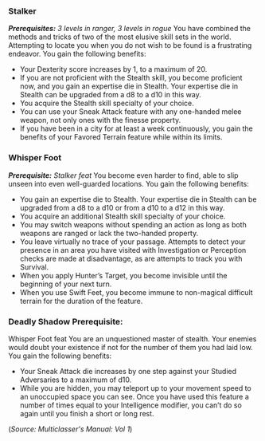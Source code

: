 ### Stalker 
***Prerequisites:** 3 levels in ranger, 3 levels in rogue* 
You have combined the methods and tricks of two of the most elusive skill sets in the world. Attempting to locate you when you do not wish to be found is a frustrating endeavor. You gain the following benefits: 
- Your Dexterity score increases by 1, to a maximum of 20. 
- If you are not proficient with the Stealth skill, you become proficient now, and you gain an expertise die in Stealth. Your expertise die in Stealth can be upgraded from a d8 to a d10 in this way. 
- You acquire the Stealth skill specialty of your choice. 
- You can use your Sneak Attack feature with any one-handed melee weapon, not only ones with the finesse property. 
- If you have been in a city for at least a week continuously, you gain the benefits of your Favored Terrain feature while within its limits. 

### Whisper Foot 
***Prerequisite:** Stalker feat* 
You become even harder to find, able to slip unseen into even well-guarded locations. You gain the following benefits: 
- You gain an expertise die to Stealth. Your expertise die in Stealth can be upgraded from a d8 to a d10 or from a d10 to a d12 in this way. 
- You acquire an additional Stealth skill specialty of your choice. 
- You may switch weapons without spending an action as long as both weapons are ranged or lack the two-handed property. 
- You leave virtually no trace of your passage. Attempts to detect your presence in an area you have visited with Investigation or Perception checks are made at disadvantage, as are attempts to track you with Survival. 
- When you apply Hunter’s Target, you become invisible until the beginning of your next turn. 
- When you use Swift Feet, you become immune to non-magical difficult terrain for the duration of the feature. 

### Deadly Shadow Prerequisite: 
Whisper Foot feat You are an unquestioned master of stealth. Your enemies would doubt your existence if not for the number of them you had laid low. You gain the following benefits: 
- Your Sneak Attack die increases by one step against your Studied Adversaries to a maximum of d10. 
- While you are hidden, you may teleport up to your movement speed to an unoccupied space you can see. Once you have used this feature a number of times equal to your Intelligence modifier, you can’t do so again until you finish a short or long rest.

(*Source: Multiclasser's Manual: Vol 1*)